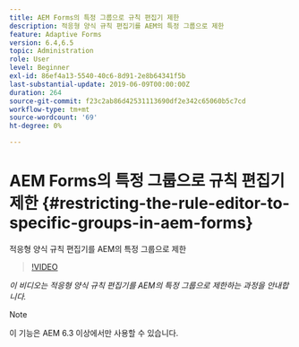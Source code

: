 ```yaml
---
title: AEM Forms의 특정 그룹으로 규칙 편집기 제한
description: 적응형 양식 규칙 편집기를 AEM의 특정 그룹으로 제한
feature: Adaptive Forms
version: 6.4,6.5
topic: Administration
role: User
level: Beginner
exl-id: 86ef4a13-5540-40c6-8d91-2e8b64341f5b
last-substantial-update: 2019-06-09T00:00:00Z
duration: 264
source-git-commit: f23c2ab86d42531113690df2e342c65060b5c7cd
workflow-type: tm+mt
source-wordcount: '69'
ht-degree: 0%

---
```


# AEM Forms의 특정 그룹으로 규칙 편집기 제한 {#restricting-the-rule-editor-to-specific-groups-in-aem-forms}

적응형 양식 규칙 편집기를 AEM의 특정 그룹으로 제한

>[!VIDEO](https://video.tv.adobe.com/v/19470?quality=12&learn=on)

*이 비디오는 적응형 양식 규칙 편집기를 AEM의 특정 그룹으로 제한하는 과정을 안내합니다.*

>[!NOTE]
>
>이 기능은 AEM 6.3 이상에서만 사용할 수 있습니다.
